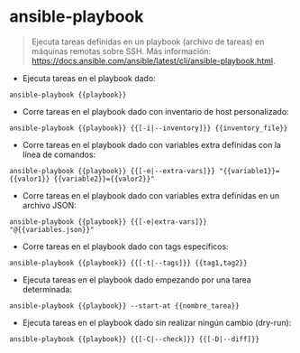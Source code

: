 # ansible-playbook

> Ejecuta tareas definidas en un playbook (archivo de tareas) en máquinas remotas sobre SSH.
> Más información: <https://docs.ansible.com/ansible/latest/cli/ansible-playbook.html>.

- Ejecuta tareas en el playbook dado:

`ansible-playbook {{playbook}}`

- Corre tareas en el playbook dado con inventario de host personalizado:

`ansible-playbook {{playbook}} {{[-i|--inventory]}} {{inventory_file}}`

- Corre tareas en el playbook dado con variables extra definidas con la línea de comandos:

`ansible-playbook {{playbook}} {{[-e|--extra-vars]}} "{{variable1}}={{valor1}} {{variable2}}={{valor2}}"`

- Corre tareas en el playbook dado con variables extra definidas en un archivo JSON:

`ansible-playbook {{playbook}} {{[-e|extra-vars]}} "@{{variables.json}}"`

- Corre tareas en el playbook dado con tags específicos:

`ansible-playbook {{playbook}} {{[-t|--tags]}} {{tag1,tag2}}`

- Ejecuta tareas en el playbook dado empezando por una tarea determinada:

`ansible-playbook {{playbook}} --start-at {{nombre_tarea}}`

- Ejecuta tareas en el playbook dado sin realizar ningún cambio (dry-run):

`ansible-playbook {{playbook}} {{[-C|--check]}} {{[-D|--diff]}}`
